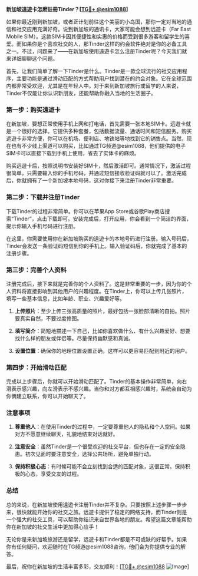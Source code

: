 **新加坡遠遊卡怎麽註冊Tinder？[[TG💪+ @esim1088](https://t.me/s/esim1088)]**

如果你最近刚到新加坡，或者正计划前往这个美丽的小岛国，那你一定对当地的通信和社交应用充满好奇。说到新加坡的通讯卡，大家可能会想到远遊卡（Far East Mobile SIM）。这款SIM卡因其便捷性和实惠的价格而受到很多游客和留学生的喜爱。而如果你是个喜欢社交的人，那Tinder这样的约会软件绝对是你的必备工具之一。不过，问题来了——在新加坡使用遠遊卡怎么注册Tinder呢？今天我们就来详细聊聊这个问题。

首先，让我们简单了解一下Tinder是什么。Tinder是一款全球流行的社交应用程序，主要功能是通过滑动匹配的方式帮助用户找到潜在的约会对象。它在全球范围内都非常受欢迎，尤其是在年轻人中。对于来到新加坡旅行或留学的人来说，Tinder不仅能让你认识新朋友，还能帮助你融入当地的生活圈子。

### **第一步：购买遠遊卡**

在新加坡，要想正常使用手机上网和打电话，首先需要一张本地SIM卡。远遊卡就是一个很好的选择。它提供多种套餐，包括数据流量、通话时间和短信服务。购买远遊卡非常方便，你可以在机场、便利店、地铁站等地找到它的销售点。当然，现在也有不少线上渠道可以购买，比如通过TG频道@esim1088，他们提供的电子SIM卡可以直接下载到手机上使用，省去了实体卡的麻烦。

购买远遊卡后，按照说明书安装好SIM卡，然后激活即可。通常情况下，激活过程很简单，只需要输入你的手机号码，并通过短信接收验证码就可以了。激活完成后，你就拥有了一个新加坡本地号码，这对你接下来注册Tinder非常重要。

### **第二步：下载并注册Tinder**

下载Tinder的过程非常简单。你可以在苹果App Store或谷歌Play商店搜索“Tinder”，点击下载即可。安装完成后，打开应用，你会看到一个简洁的界面，提示你输入手机号码进行注册。

在这里，你需要使用你在新加坡购买的遠遊卡的本地号码进行注册。输入号码后，Tinder会发送一条验证码短信到你的手机上。输入验证码后，你就完成了基本的注册步骤。

### **第三步：完善个人资料**

注册完成后，接下来就是完善你的个人资料了。这是非常重要的一步，因为你的个人资料将直接影响到其他用户的兴趣程度。在Tinder上，你可以上传几张照片，填写一些基本信息，比如年龄、职业、兴趣爱好等。

1. **上传照片**：至少上传三张高质量的照片，最好包括一张脸部清晰的自拍。照片要真实自然，不要过度修图。
   
2. **填写简介**：简短地描述一下自己，比如你喜欢做什么、有什么兴趣爱好、想要找什么样的朋友或伴侣等。尽量保持幽默感和真诚。

3. **设置位置**：确保你的地理位置设置正确，这样可以更容易匹配到附近的用户。

### **第四步：开始滑动匹配**

完成以上步骤后，你就可以开始滑动匹配了。Tinder的基本操作非常简单，向右滑表示感兴趣，向左滑表示不感兴趣。当你和对方都互相感兴趣时，系统会自动为你俩建立联系，你可以开始聊天了。

### **注意事项**

1. **尊重他人**：在使用Tinder的过程中，一定要尊重他人的隐私和个人空间。如果对方不愿意继续聊天，礼貌地结束对话就好。

2. **注意安全**：虽然Tinder是一个很受欢迎的社交平台，但也存在一定的安全隐患。初次见面时要注意安全，选择公共场所，避免单独行动。

3. **保持积极心态**：有时候可能不会立刻找到合适的匹配对象，这很正常。保持积极的心态，享受交友的过程。

### **总结**

总的来说，在新加坡使用遠遊卡注册Tinder并不复杂。只要按照上述步骤一步步来，很快就能开始你的社交之旅。远遊卡提供了稳定的网络支持，而Tinder则是一个强大的社交工具，可以帮助你结识来自世界各地的朋友。希望这篇文章能帮助你在新加坡的社交生活中更加得心应手！

无论你是来新加坡旅游还是留学，远遊卡和Tinder都是不可或缺的好帮手。如果你有任何疑问，欢迎随时在TG频道@esim1088咨询，他们会为你提供专业的解答。

最后，祝你在新加坡的生活丰富多彩，交友顺利！[[TG💪+ @esim1088](https://t.me/s/esim1088) ![Image](https://i.postimg.cc/4NQfJmqS/Snipaste-2025-05-13-00-14-12.png)]